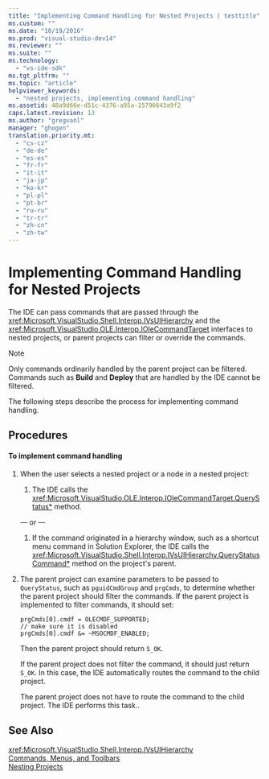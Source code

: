 ```yaml
---
title: "Implementing Command Handling for Nested Projects | testtitle"
ms.custom: ""
ms.date: "10/19/2016"
ms.prod: "visual-studio-dev14"
ms.reviewer: ""
ms.suite: ""
ms.technology: 
  - "vs-ide-sdk"
ms.tgt_pltfrm: ""
ms.topic: "article"
helpviewer_keywords: 
  - "nested projects, implementing command handling"
ms.assetid: 48a9d66e-d51c-4376-a95a-15796643a9f2
caps.latest.revision: 13
ms.author: "gregvanl"
manager: "ghogen"
translation.priority.mt: 
  - "cs-cz"
  - "de-de"
  - "es-es"
  - "fr-fr"
  - "it-it"
  - "ja-jp"
  - "ko-kr"
  - "pl-pl"
  - "pt-br"
  - "ru-ru"
  - "tr-tr"
  - "zh-cn"
  - "zh-tw"
---
```

# Implementing Command Handling for Nested Projects
The IDE can pass commands that are passed through the <xref:Microsoft.VisualStudio.Shell.Interop.IVsUIHierarchy> and the <xref:Microsoft.VisualStudio.OLE.Interop.IOleCommandTarget> interfaces to nested projects, or parent projects can filter or override the commands.  
  
> [!NOTE]
>  Only commands ordinarily handled by the parent project can be filtered. Commands such as **Build** and **Deploy** that are handled by the IDE cannot be filtered.  
  
 The following steps describe the process for implementing command handling.  
  
## Procedures  
  
#### To implement command handling  
  
1.  When the user selects a nested project or a node in a nested project:  
  
    1.  The IDE calls the <xref:Microsoft.VisualStudio.OLE.Interop.IOleCommandTarget.QueryStatus*> method.  
  
     — or —  
  
    1.  If the command originated in a hierarchy window, such as a shortcut menu command in Solution Explorer, the IDE calls the <xref:Microsoft.VisualStudio.Shell.Interop.IVsUIHierarchy.QueryStatusCommand*> method on the project's parent.  
  
2.  The parent project can examine parameters to be passed to `QueryStatus`, such as `pguidCmdGroup` and `prgCmds`, to determine whether the parent project should filter the commands. If the parent project is implemented to filter commands, it should set:  
  
    ```  
    prgCmds[0].cmdf = OLECMDF_SUPPORTED;  
    // make sure it is disabled  
    prgCmds[0].cmdf &= ~MSOCMDF_ENABLED;  
    ```  
  
     Then the parent project should return `S_OK`.  
  
     If the parent project does not filter the command, it should just return `S_OK`. In this case, the IDE automatically routes the command to the child project.  
  
     The parent project does not have to route the command to the child project. The IDE performs this task..  
  
## See Also  
 <xref:Microsoft.VisualStudio.Shell.Interop.IVsUIHierarchy>   
 [Commands, Menus, and Toolbars](../Topic/Commands,%20Menus,%20and%20Toolbars.md)   
 [Nesting Projects](../extensibility-internals/nesting-projects.md)